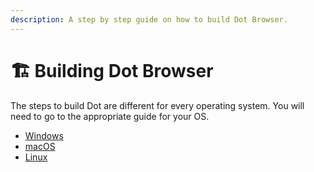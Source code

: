 ```yaml
---
description: A step by step guide on how to build Dot Browser.
---
```


# 🏗 Building Dot Browser

The steps to build Dot are different for every operating system. You will need to go to the appropriate guide for your OS.

* [Windows](windows.md)
* [macOS](macos.md)
* [Linux](linux.md)

